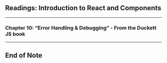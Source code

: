 ## Readings: Introduction to React and Components
***
### Chapter 10: “Error Handling & Debugging” - From the Duckett JS book

***
 ## End of Note
